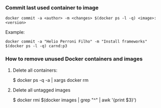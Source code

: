 ### Commit last used container to image

    docker commit -a <author> -m <changes> $(docker ps -l -q) <image>:<version>

Example:

    docker commit -a "Helio Perroni Filho" -m "Install frameworks" $(docker ps -l -q) carnd:p3

### How to remove unused Docker containers and images

1. Delete all containers:

    $ docker ps -q -a | xargs docker rm

2. Delete all untagged images

    $ docker rmi $(docker images | grep "^<none>" | awk '{print $3}')
